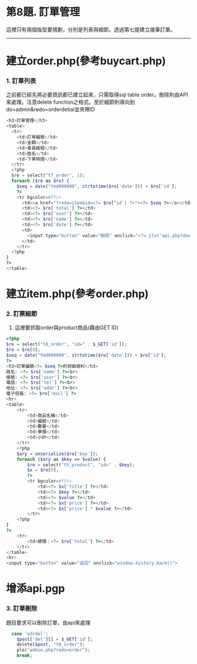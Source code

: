 # 第8題. 訂單管理

這裡只有兩個版型要規劃，分別是列表與細節。透過第七提建立幾筆訂單。

---

# 建立order.php\(參考buycart.php\)

### 1. 訂單列表

之前都已經先將必要資訊都已建立起來，只需取得sql table order。刪除則由API來處理。注意delete function之格式。至於細節則導向到do=admin&redo=orderdetial並夾帶ID

```php
<h3>訂單管理</h3>
<table>
  <tr>
    <td>訂單編號</td>
    <td>金額</td>
    <td>會員帳號</td>
    <td>姓名</td>
    <td>下單時間</td>
  </tr>
  <?php
  $re = select("t7_order", 1);
  foreach ($re as $ro) {
    $seq = date("Ymd000000", strtotime($ro['date'])) + $ro['id'];
    ?>
    <tr bgcolor=#ffc>
      <td><a href="?redo=item&id=<?= $ro['id'] ?>"><?= $seq ?></a></td>
      <td><?= $ro['total'] ?></td>
      <td><?= $ro['user'] ?></td>
      <td><?= $ro['name'] ?></td>
      <td><?= $ro['date'] ?></td>
      <td>
        <input type="button" value="刪除" onclick="<?= jlo('api.php?do=odrdel&id=' . $ro['id']) ?>">
      </td>
    </tr>
  <?php
}
?>
</table>
```

# 建立item.php\(參考order.php\)

### 2. 訂票細節

1. 這裡要抓取order與product商品\(藉由GET ID\)

```php
<?php
$re = select("t8_order", "id=" . $_GET['id']);
$ro = $re[0];
$seq = date("Ymd000000", strtotime($ro['date'])) + $ro['id'];
?>
<h3>訂單編號<?= $seq ?>的詳細資料</h3>
姓名: <?= $ro['name'] ?><br>
帳號: <?= $ro['user'] ?><br>
電話: <?= $ro['tel'] ?><br>
地址: <?= $ro['addr'] ?><br>
電子信箱: <?= $ro['mail'] ?>
<hr>
<table>
    <tr>
        <td>商品名稱</td>
        <td>編號</td>
        <td>數量</td>
        <td>單價</td>
        <td>小計</td>
    </tr>
    <?php
    $ary = unserialize($ro['buy']);
    foreach ($ary as $key => $value) {
        $re = select("t5_product", "id=" . $key);
        $x = $re[0];
        ?>
        <tr bgcolor=#ffc>
            <td><?= $x['title'] ?></td>
            <td><?= $key ?></td>
            <td><?= $value ?></td>
            <td><?= $x['price'] ?></td>
            <td><?= $x['price'] * $value ?></td>
        </tr>
    <?php
}
?>
    <tr>
        <td>總價：<?= $ro['total'] ?></td>
    </tr>
</table>
<hr>
<input type="button" value="返回" onclick="window.history.back()">
```

# 增添api.pgp

### 3. 訂單刪除

題目要求可以刪除訂單，由api來處理

```php
  case 'odrdel':
    $post['del'][] = $_GET['id'];
    delete($post, "t8_order");
    plo("admin.php?redo=order");
    break;
```



